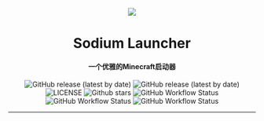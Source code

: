 <div id="top" align="center">

![](https://tuchuangs.com/imgs/2022/11/19/faa923aac69d2e0d.png)

# Sodium Launcher
#### 一个优雅的Minecraft启动器

</div>


<div align="center">

![GitHub release (latest by date)](https://img.shields.io/github/v/release/Sodium-Launcher/Sodium_Launcher?style=flat-square)
![GitHub release (latest by date)](https://img.shields.io/github/downloads/Sodium-Launcher/Sodium_Launcher/latest/total?style=flat-square)
![LICENSE](https://img.shields.io/github/license/Sodium-Launcher/Sodium_Launcher?style=flat-square)
![Github stars](https://img.shields.io/github/stars/Sodium-Launcher/Sodium_Launcher?style=flat-square)
![GitHub Workflow Status](https://img.shields.io/github/workflow/status/Sodium-Launcher/Sodium_Launcher/publish?label=Publish&style=flat-square)
![GitHub Workflow Status](https://img.shields.io/github/workflow/status/Sodium-Launcher/Sodium_Launcher/build-and-test?label=build%20and%20test&style=flat-square)
![GitHub Workflow Status](https://img.shields.io/github/workflow/status/Sodium-Launcher/Sodium_Launcher/CodeQL?label=CodeQL&style=flat-square)

</div>

---

